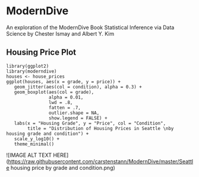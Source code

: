 # ModernDive
An exploration of the ModernDive Book Statistical Inference via Data Science by Chester Ismay and Albert Y. Kim

## Housing Price Plot

```{r}
library(ggplot2)
library(moderndive)
houses <- house_prices
ggplot(houses, aes(x = grade, y = price)) +
   geom_jitter(aes(col = condition), alpha = 0.3) +
   geom_boxplot(aes(col = grade), 
                alpha = 0.01, 
                lwd = .8,
                fatten = .7,
                outlier.shape = NA, 
                show.legend = FALSE) +
   labs(x = "Housing Grade", y = "Price", col = "Condition",
        title = "Distribution of Housing Prices in Seattle \nby housing grade and condition") +
   scale_y_log10() + 
   theme_minimal()
```
![IMAGE ALT TEXT HERE](https://raw.githubusercontent.com/carstenstann/ModernDive/master/Seattle housing price by grade and condition.png)